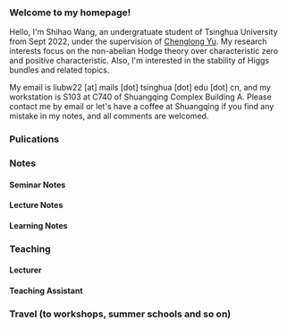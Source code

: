 ### Welcome to my homepage!
Hello, I'm Shihao Wang, an undergratuate student of Tsinghua University from Sept 2022, under the supervision of [Chenglong Yu](https://chenglongyu.github.io/). My research interests focus on the non-abelian Hodge theory over characteristic zero and positive characteristic. Also, I'm interested in the stability of Higgs bundles and related topics.

My email is liubw22 [at] mails [dot] tsinghua [dot] edu [dot] cn, and my workstation is S103 at C740 of Shuangqing Complex Building A. Please contact me by email or let's have a coffee at Shuangqing if you find any mistake in my notes, and all comments are welcomed.

### Pulications


### Notes
#### Seminar Notes


#### Lecture Notes


#### Learning Notes


### Teaching
#### Lecturer

#### Teaching Assistant
   
   
### Travel (to workshops, summer schools and so on)
